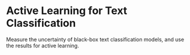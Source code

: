 # Active Learning for Text Classification

Measure the uncertainty of black-box text classification models, and use the results for active learning. 